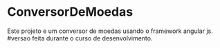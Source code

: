 # ConversorDeMoedas

Este projeto e um conversor de moedas usando o framework angular js.
#versao feita durante o curso de desenvolvimento.



